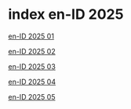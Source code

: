 # index en-ID 2025

<a href="./01">en-ID 2025 01</a>

<a href="./02">en-ID 2025 02</a>

<a href="./03">en-ID 2025 03</a>

<a href="./04">en-ID 2025 04</a>

<a href="./05">en-ID 2025 05</a>
